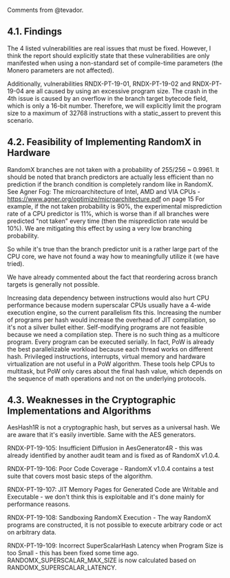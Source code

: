 Comments from @tevador.

## 4.1. Findings

The 4 listed vulnerabilities are real issues that must be fixed. However, I think the report should explicitly state that these vulnerabilities are only manifested when using a non-standard set of compile-time parameters (the Monero parameters are not affected).

Additionally, vulnerabilities RNDX-PT-19-01, RNDX-PT-19-02 and RNDX-PT-19-04 are all caused by using an excessive program size. The crash in the 4th issue is caused by an overflow in the branch target bytecode field, which is only a 16-bit number. Therefore, we will explicitly limit the program size to a maximum of 32768 instructions with a static_assert to prevent this scenario.

## 4.2. Feasibility of Implementing RandomX in Hardware

RandomX branches are not taken with a probability of 255/256 ~ 0.9961. It should be noted that branch predictors are actually less efficient than no prediction if the branch condition is completely random like in RandomX. See Agner Fog: The microarchitecture of Intel, AMD and VIA CPUs - https://www.agner.org/optimize/microarchitecture.pdf on page 15
For example, if the not taken probability is 90%, the experimental misprediction rate of a CPU predictor is 11%, which is worse than if all branches were predicted "not taken" every time (then the misprediction rate would be 10%).
We are mitigating this effect by using a very low branching probability.

So while it's true than the branch predictor unit is a rather large part of the CPU core, we have not found a way how to meaningfully utilize it (we have tried).

We have already commented about the fact that reordering across branch targets is generally not possible.

Increasing data dependency between instructions would also hurt CPU performance because modern superscalar CPUs usually have a 4-wide execution engine, so the current parallelism fits this.
Increasing the number of programs per hash would increase the overhead of JIT compilation, so it's not a silver bullet either.
Self-modifying programs are not feasible because we need a compilation step.
There is no such thing as a multicore program. Every program can be executed serially. In fact, PoW is already the best parallelizable workload because each thread works on different hash.
Privileged instructions, interrupts, virtual memory and hardware virtualization are not useful in a PoW algorithm. These tools help CPUs to multitask, but PoW only cares about the final hash value, which depends on the sequence of math operations and not on the underlying protocols.

## 4.3. Weaknesses in the Cryptographic Implementations and Algorithms

AesHash1R is not a cryptographic hash, but serves as a universal hash. We are aware that it's easily invertible. Same with the AES generators.

RNDX-PT-19-105: Insufficient Diffusion in AesGenerator4R - this was already identified by another audit team and is fixed as of RandomX v1.0.4.

RNDX-PT-19-106: Poor Code Coverage - RandomX v1.0.4 contains a test suite that covers most basic steps of the algorithm.

RNDX-PT-19-107: JIT Memory Pages for Generated Code are Writable and Executable - we don't think this is exploitable and it's done mainly for performance reasons.

RNDX-PT-19-108: Sandboxing RandomX Execution - The way RandomX programs are constructed, it is not possible to execute arbitrary code or act on arbitrary data.

RNDX-PT-19-109: Incorrect SuperScalarHash Latency when Program Size is too Small - this has been fixed some time ago. RANDOMX_SUPERSCALAR_MAX_SIZE is now calculated based on RANDOMX_SUPERSCALAR_LATENCY.

